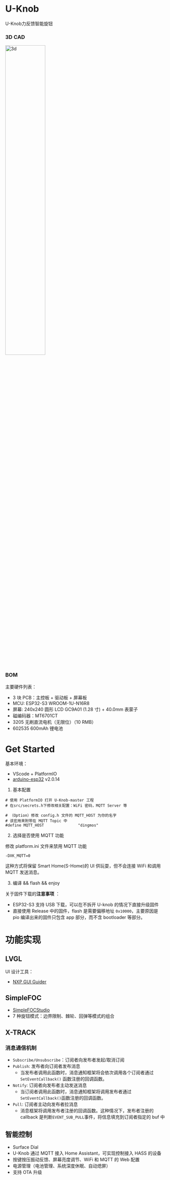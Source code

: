 # U-Knob
U-Knob力反馈智能旋钮


### 3D CAD

<img src="E:\Projects\VSCodeProjects\U-Knob-master\U-Knob_PNG\3d.gif" width="50%" height="50%" alt="3d" align=center />

### BOM

主要硬件列表：

- 3 块 PCB：主控板 + 驱动板 + 屏幕板
- MCU: ESP32-S3 WROOM-1U-N16R8
- 屏幕: 240x240 圆形 LCD GC9A01 (1.28 寸) + 40.0mm 表蒙子 
- 磁编码器：MT6701CT
- 3205 无刷直流电机（无限位）（10 RMB）
- 602535 600mAh 锂电池 

# Get Started

基本环境：

- VScode + PlatformIO
- [arduino-esp32](https://github.com/espressif/arduino-esp32) v2.0.14

1. 基本配置

```
# 使用 PlatformIO 打开 U-Knob-master 工程
# 在src/secrets.h下修改相关配置：WiFi 密码，MQTT Server 等

# （Option）修改 config.h 文件的 MQTT_HOST 为你的名字
# 该宏用来附带在 MQTT Topic 中
#define MQTT_HOST               "dingmos"      
```

2. 选择是否使用 MQTT 功能

修改 platform.ini 文件来禁用 MQTT 功能

```
-DXK_MQTT=0 
```

这种方式将保留 Smart Home(S-Home)的 UI 供玩耍，但不会连接 WiFi 和调用 MQTT 发送消息。

3. 编译 && flash && enjoy 

关于固件下载的**注意事项** ：

- ESP32-S3 支持 USB 下载，可以在不拆开 U-knob 的情况下直接升级固件
- 直接使用 Release 中的固件，flash 是需要偏移地址 `0x10000`，主要原因是 pio 编译出来的固件只包含 app 部分，而不含 bootloader 等部分。

# 功能实现

## LVGL

UI 设计工具：

- [NXP GUI Guider](https://www.nxp.com/design/software/development-software/gui-guider:GUI-GUIDER)

## SimpleFOC 

- [SimpleFOCStudio](https://github.com/JorgeMaker/SimpleFOCStudio)
- 7 种旋钮模式：边界限制、棘轮、回弹等模式的组合

## X-TRACK

### 消息通信机制

- `Subscribe/Unsubscribe`：订阅者向发布者发起/取消订阅
- `Publish`: 发布者向订阅者发布消息
  - 当发布者调用此函数时，消息通知框架将会依次调用各个订阅者通过`SetEventCallback()` 函数注册的回调函数。
- `Notify`: 订阅者向发布者主动发送消息
  - 当订阅者调用此函数时，消息通知框架将调用发布者通过`SetEventCallback()`函数注册的回调函数。
- `Pull`: 订阅者主动向发布者拉消息
  - 消息框架将调用发布者注册的回调函数。这种情况下，发布者注册的 callback 是判断`EVENT_SUB_PULL`事件，将信息填充到订阅者指定的 buf 中

## 智能控制

- Surface Dial
- U-Knob 通过 MQTT 接入 Home Assistant，可实现控制接入 HASS 的设备
- 按键按压振动反馈、屏幕亮度调节、WiFi 和 MQTT 的 Web 配置
- 电源管理（电池管理、系统深度休眠、自动熄屏）
- 支持 OTA 升级

